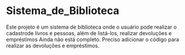 # Sistema_de_Biblioteca
Este projeto é um sistema de biblioteca onde o usuário pode realizar o cadastrode livros e pessoas, além de listá-los, realizar devoluções e empréstimos 
Ainda não está completo. Preciso adicionar o código para realizar as devoluções e empréstimos.

